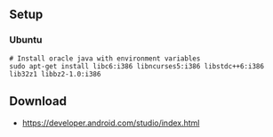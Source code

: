 ## Setup
### Ubuntu
```
# Install oracle java with environment variables
sudo apt-get install libc6:i386 libncurses5:i386 libstdc++6:i386 lib32z1 libbz2-1.0:i386
```

## Download
* https://developer.android.com/studio/index.html
